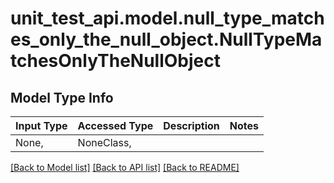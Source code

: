 # unit_test_api.model.null_type_matches_only_the_null_object.NullTypeMatchesOnlyTheNullObject

## Model Type Info
Input Type | Accessed Type | Description | Notes
------------ | ------------- | ------------- | -------------
None,  | NoneClass,  |  | 

[[Back to Model list]](../../README.md#documentation-for-models) [[Back to API list]](../../README.md#documentation-for-api-endpoints) [[Back to README]](../../README.md)

